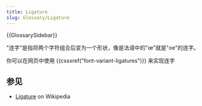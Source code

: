 ```yaml
---
title: Ligature
slug: Glossary/Ligature
---
```


{{GlossarySidebar}}

"连字"是指将两个字符组合后变为一个形状，像是法语中的"œ"就是"oe"的连字。

你可以在网页中使用 {{cssxref("font-variant-ligatures")}} 来实现连字

## 参见

- [Ligature](https://zh.wikipedia.org/wiki/Typographic_ligature) on Wikipedia
